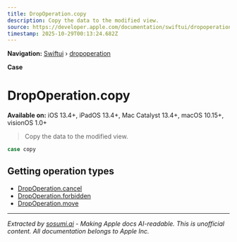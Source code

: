 ```yaml
---
title: DropOperation.copy
description: Copy the data to the modified view.
source: https://developer.apple.com/documentation/swiftui/dropoperation/copy
timestamp: 2025-10-29T00:13:24.682Z
---
```


**Navigation:** [Swiftui](/documentation/swiftui) › [dropoperation](/documentation/swiftui/dropoperation)

**Case**

# DropOperation.copy

**Available on:** iOS 13.4+, iPadOS 13.4+, Mac Catalyst 13.4+, macOS 10.15+, visionOS 1.0+

> Copy the data to the modified view.

```swift
case copy
```

## Getting operation types

- [DropOperation.cancel](/documentation/swiftui/dropoperation/cancel)
- [DropOperation.forbidden](/documentation/swiftui/dropoperation/forbidden)
- [DropOperation.move](/documentation/swiftui/dropoperation/move)

---

*Extracted by [sosumi.ai](https://sosumi.ai) - Making Apple docs AI-readable.*
*This is unofficial content. All documentation belongs to Apple Inc.*

